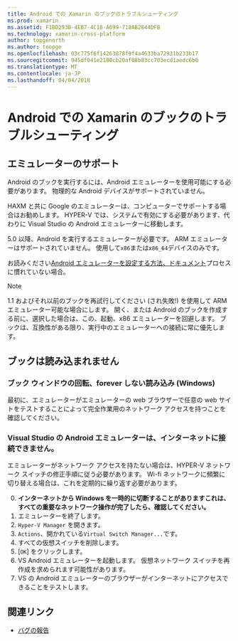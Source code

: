 ```yaml
---
title: Android での Xamarin のブックのトラブルシューティング
ms.prod: xamarin
ms.assetid: F1BD293B-4EB7-4C18-A699-718AB2844DFB
ms.technology: xamarin-cross-platform
author: topgenorth
ms.author: toopge
ms.openlocfilehash: 03c775f6f14263878f9f4a4633ba72931b233b17
ms.sourcegitcommit: 945df041e2180cb20af08b83cc703ecd1aedc6b0
ms.translationtype: MT
ms.contentlocale: ja-JP
ms.lasthandoff: 04/04/2018
---
```

# <a name="troubleshooting-xamarin-workbooks-on-android"></a>Android での Xamarin のブックのトラブルシューティング

## <a name="emulator-support"></a>エミュレーターのサポート

Android のブックを実行するには、Android エミュレーターを使用可能にする必要があります。 物理的な Android デバイスがサポートされていません。

HAXM と共に Google のエミュレーターは、コンピューターでサポートする場合はお勧めします。
HYPER-V では、システムで有効にする必要があります、代わりに Visual Studio の Android エミュレーターに移動します。

5.0 以降、Android を実行するエミュレーターが必要です。 ARM エミュレーターはサポートされていません。 使用して`x86`または`x86_64`デバイスのみです。

お読みください[Android エミュレーターを設定する方法、ドキュメント][ android-emu]プロセスに慣れていない場合。

> [!NOTE]
> 1.1 およびそれ以前のブックを再試行してください (され失敗!) を使用して ARM エミュレーター可能な場合にします。 開く、または Android のブックを作成する前に、選択した場合は、この、起動、x86 エミュレーターを回避します。 ブックは、互換性がある限り、実行中のエミュレーターへの接続に常に優先します。

## <a name="workbooks-wont-load"></a>ブックは読み込まれません

### <a name="workbook-window-spins-forever-never-loads-windows"></a>ブック ウィンドウの回転、forever しない読み込み (Windows)

最初に、エミュレーターがエミュレーターの web ブラウザーで任意の web サイトをテストすることによって完全作業用のネットワーク アクセスを持つことを確認してください。

### <a name="visual-studio-android-emulator-cannot-connect-to-the-internet"></a>Visual Studio の Android エミュレーターは、インターネットに接続できません。

エミュレーターがネットワーク アクセスを持たない場合は、HYPER-V ネットワーク スイッチの修正手順に従う必要があります。 Wi-fi ネットワークに頻繁に切り替える場合は、これを定期的に繰り返す必要があります。

0. **インターネットから Windows を一時的に切断することがありますこれは、すべての重要なネットワーク操作が完了したら、確認してください。**
1. エミュレーターを終了します。
2. `Hyper-V Manager` を開きます。
3. `Actions`、開かれている`Virtual Switch Manager...`です。
4. すべての仮想スイッチを削除します。
5. [`OK`] をクリックします。
6. VS Android エミュレーターを起動します。 仮想ネットワーク スイッチを再作成を求められます可能性があります。
7. VS の Android エミュレーターのブラウザーがインターネットにアクセスできることをテストします。

[android-emu]: https://developer.xamarin.com/guides/android/deployment,_testing,_and_metrics/debug-on-emulator/


## <a name="related-links"></a>関連リンク

- [バグの報告](~/tools/workbooks/install.md#reporting-bugs)
